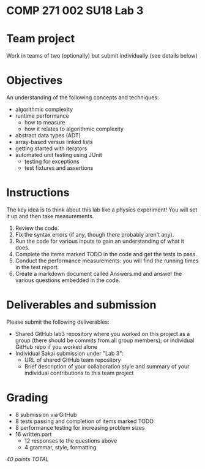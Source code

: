 # COMP 271 002 SU18 Lab 3

# Team project

Work in teams of two (optionally) but submit individually (see details below)

# Objectives

An understanding of the following concepts and techniques:

- algorithmic complexity
- runtime performance
  - how to measure
  - how it relates to algorithmic complexity
- abstract data types (ADT)
- array-based versus linked lists
- getting started with iterators
- automated unit testing using JUnit
  - testing for exceptions
  - test fixtures and assertions
  
# Instructions

The key idea is to think about this lab like a physics experiment! 
You will set it up and then take measurements.

1. Review the code.
1. Fix the syntax errors (if any, though there probably aren't any).
2. Run the code for various inputs to gain an understanding of what it does.
3. Complete the items marked TODO in the code and get the tests to pass.
2. Conduct the performance measurements: you will find the running times in the test report.
4. Create a markdown document called Answers.md and answer the various questions embedded in the code.

# Deliverables and submission

Please submit the following deliverables:

- Shared GitHub lab3 repository where you worked on this project as a group 
  (there should be commits from all group members); or individual GitHub repo if you worked alone
- Individual Sakai submission under "Lab 3":
  - URL of shared GitHub team repository
  - Brief description of your collaboration style and summary of your 
    individual contributions to this team project

# Grading

- 8 submission via GitHub
- 8 tests passing and completion of items marked TODO
- 8 performance testing for increasing problem sizes
- 16 written part
  - 12 responses to the questions above
  - 4 grammar, style, formatting


*40 points TOTAL*
